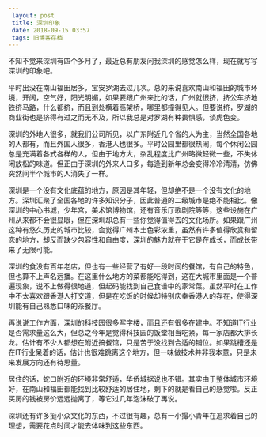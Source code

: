 ```yaml
---
 layout: post
 title: 深圳印象
 date: 2018-09-15 03:57
 tags: 旧博客存档
---
```

不知不觉来深圳有四个多月了，最近总有朋友问我深圳的感觉怎么样，现在就写写深圳的印象吧。

平时出没在南山福田居多，宝安罗湖去过几次。总的来说喜欢南山和福田的城市环境，开阔，空气好，阳光明媚，如果要跟广州来比的话，广州就很挤，挤公车挤地铁挤马路，什么都挤，而且到处横着高架桥，哪里都撞得见人。但要说挤，罗湖的商业街也是挤得有过之而无不及，所以我总是对罗湖有种畏惧感，谈虎色变。

深圳的外地人很多，就我们公司所见，以广东附近几个省的人为主，当然全国各地的人都有，而且外国人很多，香港人也很多。平时公园里都很热闹，每个休闲公园总是充满着各式各样的人，但由于地方大，杂乱程度比广州略微轻微一些，不失休闲放松的味道。但正由于深圳的外来人口多，每逢到新年总会变得冷冷清清，仿佛突然间半个城市的人消失了一样。

深圳是一个没有文化底蕴的地方，原因是其年轻，但却绝不是一个没有文化的地方。深圳汇聚了全国各地的许多知识分子，因此普通的二级城市是绝不能相比。像深圳的中心书城，少年宫，美术馆博物馆，还有音乐厅歌剧院等等，这些设施在广州从来都不会很显眼，但在深圳却总有一些你觉得值得去的文化场所。如果跟广州这种有悠久历史的城市比较，会觉得广州本土色彩浓重，虽然有许多值得欣赏和留恋的地方，却反而缺少包容性和自由度，深圳的魅力就在于它是在成长，而成长带来了无限可能。

深圳的食没有百年老店，但也有一些经营了有好一段时间的餐馆，有自己的特色，但也算不上声名远播。在这里什么地方的菜都能吃得到，这在大城市里面是一个普遍现象，说不上做得很地道，但起码能找到自己食谱中的家常菜。虽然平时在工作中不太喜欢跟香港人打交道，但是在吃饭的时候却特别庆幸香港人的存在，使得深圳能有自己熟悉口味的茶餐厅。

再说说工作方面，深圳的科技园很多写字楼，而且还有很多在建中。不知道IT行业是否需求量这么大，但总之今年是觉得科技园的饭堂相当吃紧，每一家店都大排长龙。估计有不少人都想在附近搞餐馆，只是苦于没找到合适的铺位。如果跳槽还是在IT行业呆着的话，估计也很难跳离这个地方，但一味做技术并非我本意，只是未来发展方向还有待思量。

居住的话，蛇口附近的环境非常舒适，华侨城据说也不错。其实由于整体城市环境好，在南山和福田都能找到比较舒适的居住地，剩下的就是看自己的感觉啦。反正买房的钱被房价远远抛离了，等它过几年泡沫破了再说。

深圳还有许多挺小众文化的东西，不过很有趣，总有一小撮小青年在追求着自己的理想，需要花点时间才能去体味到这些东西。

